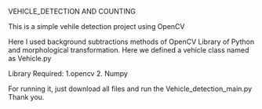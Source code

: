 VEHICLE_DETECTION AND COUNTING

This is a simple vehile detection project using OpenCV

Here I used background subtractions methods of OpenCV Library of Python and morphological transformation.
Here we defined a vehicle class  named as Vehicle.py

Library Required:
1.opencv
2. Numpy

For running it, just download all files and run the Vehicle_detection_main.py
Thank you.

